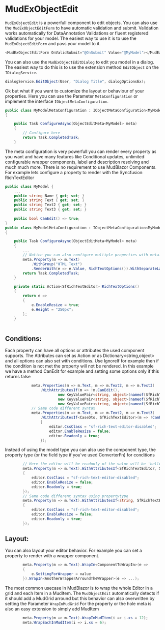 ﻿# MudExObjectEdit
`MudExObjectEdit` is a powerfull component to edit objects. 
You can also use the `MudExObjectEditForm` to have automatic validation and submit.
Validation works automatically for DataAnnotation Validations or fluent registered validations for your model.
The easiest way to use it is to use the `MudExObjectEditForm` and pass your model to it.
```csharp
<MudExObjectEditForm OnValidSubmit="@OnSubmit" Value="@MyModel"></MudExObjectEditForm>
```

You can also use the `MudExObjectEditDialog` to edit you model in a dialog. The easiest way to do this is to use the extension method `EditObject` on the `IDialogService`.
```csharp
dialogService.EditObject(User, "Dialog Title", dialogOptionsEx);
```

Ok but what if you want to customize the layout or behaviour of your properties.
Here you can use the Parameter `MetaConfiguration` or implement the interface `IObjectMetaConfiguration`.
```csharp
public class MyModelMetaConfiguration : IObjectMetaConfiguration<MyModel>
{

    public Task ConfigureAsync(ObjectEditMeta<MyModel> meta)
    {
        // Configure here        
        return Task.CompletedTask;
    }
```

The meta configuration is very powerfull you can render every property as you want and have many features like Conditional updates, unlimited configurable wrapper components, label and description resolving and much much more.
There is no requirement to use MudBlazor Components. For example lets configure a property to render with the Syncfusion RichTextEditor

```csharp
public class MyModel {
	...
	public string Name { get; set; }
    public string Text { get; set; }
    public string Text2 { get; set; }
    public string Text3 { get; set; }
	
	public bool CanEdit() => true;
}
public class MyModelMetaConfiguration : IObjectMetaConfiguration<MyModel>
{

    public Task ConfigureAsync(ObjectEditMeta<MyModel> meta)
    {
		...
		// Notice you can also configure multiple properties with meta.Properties(m => m.Text, m => m.Text2, m => m.Text3).RenderWith(e => e.Value, RichTextOptions()).WithSeparateLabelComponent(); 
        meta.Property(m => m.Text)
            .WithGroup("HTML Text")
            .RenderWith(e => e.Value, RichTextOptions()).WithSeparateLabelComponent(); 
        return Task.CompletedTask;
    }

    private static Action<SfRichTextEditor> RichTextOptions()
    {
        return e =>
        {
            e.EnableResize = true;
            e.Height = "250px";
        };
    }	
	
```


## Conditions: 
Each property can have all options or attributes the used component supports. The Attributes can set as Action<TComponent> or as Dictionary<string,object> and all options can also set with conditions. 
Use IgnoreIf for example then if the condition is not met the property will not be rendered. In this example we have a method CanEdit for example and setting some options only if this returns false
```csharp
            meta.Properties(m => m.Text, m => m.Text2, m => m.Text3)
                .WithAttributesIf(m => !m.CanEdit(),
                        new KeyValuePair<string, object>(nameof(SfRichTextEditor.CssClass), "sf-rich-text-editor-disabled"),
                        new KeyValuePair<string, object>(nameof(SfRichTextEditor.EnableResize), false),
                        new KeyValuePair<string, object>(nameof(SfRichTextEditor.Readonly), true));
			// Same code different syntax
            meta.Properties(m => m.Text, m => m.Text2, m => m.Text3)
                .WithAttributesIf<CaseDto, SfRichTextEditor>(m => !CanEdit(m), editor =>
                {
                    editor.CssClass = "sf-rich-text-editor-disabled";
                    editor.EnableResize = false;
                    editor.Readonly = true;
                }); 
```

Instead of using the model type you can also use the component type, the property type (or the field type if you've used ConverterFn) for conditions
```csharp
        // Here the editor will be readonly of the value will be 'hello''
        meta.Property(m => m.Text).WithAttributesIf<SfRichTextEditor, SfRichTextEditor>(editor => editor.Value == "Hello", editor =>
        {
            editor.CssClass = "sf-rich-text-editor-disabled";
            editor.EnableResize = false;
            editor.Readonly = true;
        }); 
        // Same code different syntax using propertytype
        meta.Property(m => m.Text).WithAttributesIf<string, SfRichTextEditor>(s => s == "Hello", editor =>
        {
            editor.CssClass = "sf-rich-text-editor-disabled";
            editor.EnableResize = false;
            editor.Readonly = true;
        }); 
```

## Layout: 
You can also layout your editor behavior. For example you can set a property to render with a wrapper component. 
```csharp
		meta.Property(m => m.Text).WrapIn<ComponentToWrapIn>(e =>
		{
			e.SettingForWrapper = value
		}).WrapIn<AnotherWrapperArroundTheWrapper>(e => ...);
```
The most common usecase in MudBlazor is to wrap the whole Editor in a grid and each Item in a MudItem.
The `MudObjectEdit` automatically detects if it should add a MudGrid arround but this behavior can also overwritten by setting the Parameter `WrapInMudGrid`
For the property or the hole meta is also an easy extension to simply add MudItem
```csharp
		meta.Property(m => m.Text).WrapInMudItem(i => i.xs = 12);
		meta.WrapEachInMudItem(i => i.xs = 6);
```
